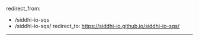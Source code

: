 redirect_from:
  - /siddhi-io-sqs
  - /siddhi-io-sqs/
redirect_to: https://siddhi-io.github.io/siddhi-io-sqs/
---
